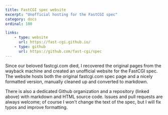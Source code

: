 ```yaml
---
title: FastCGI spec website
excerpt: "Unofficial hosting for the FastCGI spec"
category: docs
ordinal: 100

links:
    - type: website
      url: https://fast-cgi.github.io/
    - type: github
      url: https://github.com/fast-cgi/spec
---
```


Since our beloved fastcgi.com died, I recovered the original pages from
the wayback machine and created an unofficial website for the FastCGI spec.
The website hosts both the original fastcgi.com spec page and a nicely
formatted version, manually cleaned up and converted to markdown.

There is also a dedicated Github organization and a repository (linked above)
with markdown and HTML source code. Issues and pull requests are always
welcome; of course I won't change the text of the spec, but I will fix typos
and improve formatting.
